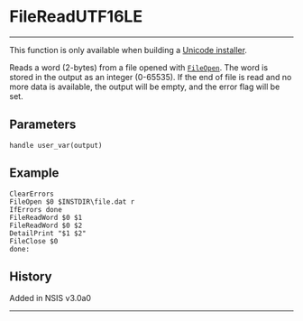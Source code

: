 # FileReadUTF16LE

---

This function is only available when building a [Unicode installer][1].

Reads a word (2-bytes) from a file opened with [`FileOpen`][2]. The word is stored in the output as an integer (0-65535). If the end of file is read and no more data is available, the output will be empty, and the error flag will be set.

## Parameters

    handle user_var(output)

## Example

	ClearErrors
	FileOpen $0 $INSTDIR\file.dat r
	IfErrors done
	FileReadWord $0 $1
	FileReadWord $0 $2
	DetailPrint "$1 $2"
	FileClose $0
	done:

## History

Added in NSIS v3.0a0

---

[1]: http://nsis.sourceforge.net/Docs/Chapter1.html#1.4
[2]: FileOpen.md